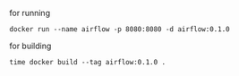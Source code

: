 

for running
```
docker run --name airflow -p 8080:8080 -d airflow:0.1.0
```

for building
```
time docker build --tag airflow:0.1.0 .
```
